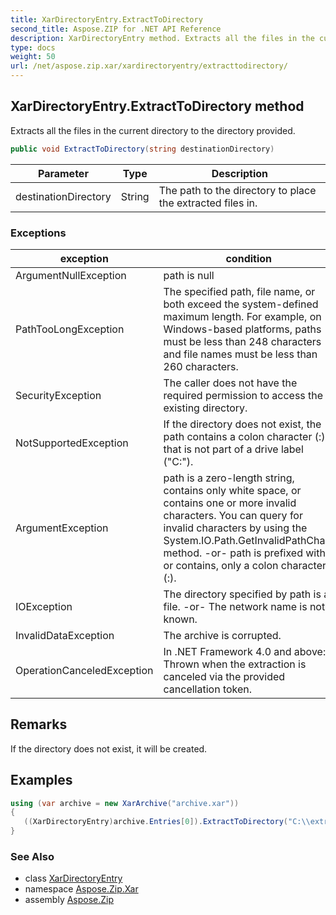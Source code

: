 ```yaml
---
title: XarDirectoryEntry.ExtractToDirectory
second_title: Aspose.ZIP for .NET API Reference
description: XarDirectoryEntry method. Extracts all the files in the current directory to the directory provided
type: docs
weight: 50
url: /net/aspose.zip.xar/xardirectoryentry/extracttodirectory/
---
```

## XarDirectoryEntry.ExtractToDirectory method

Extracts all the files in the current directory to the directory provided.

```csharp
public void ExtractToDirectory(string destinationDirectory)
```

| Parameter | Type | Description |
| --- | --- | --- |
| destinationDirectory | String | The path to the directory to place the extracted files in. |

### Exceptions

| exception | condition |
| --- | --- |
| ArgumentNullException | path is null |
| PathTooLongException | The specified path, file name, or both exceed the system-defined maximum length. For example, on Windows-based platforms, paths must be less than 248 characters and file names must be less than 260 characters. |
| SecurityException | The caller does not have the required permission to access the existing directory. |
| NotSupportedException | If the directory does not exist, the path contains a colon character (:) that is not part of a drive label ("C:\"). |
| ArgumentException | path is a zero-length string, contains only white space, or contains one or more invalid characters. You can query for invalid characters by using the System.IO.Path.GetInvalidPathChars method. -or- path is prefixed with, or contains, only a colon character (:). |
| IOException | The directory specified by path is a file. -or- The network name is not known. |
| InvalidDataException | The archive is corrupted. |
| OperationCanceledException | In .NET Framework 4.0 and above: Thrown when the extraction is canceled via the provided cancellation token. |

## Remarks

If the directory does not exist, it will be created.

## Examples

```csharp
using (var archive = new XarArchive("archive.xar")) 
{
   ((XarDirectoryEntry)archive.Entries[0]).ExtractToDirectory("C:\\extracted");
}
```

### See Also

* class [XarDirectoryEntry](../)
* namespace [Aspose.Zip.Xar](../../xardirectoryentry/)
* assembly [Aspose.Zip](../../../)



